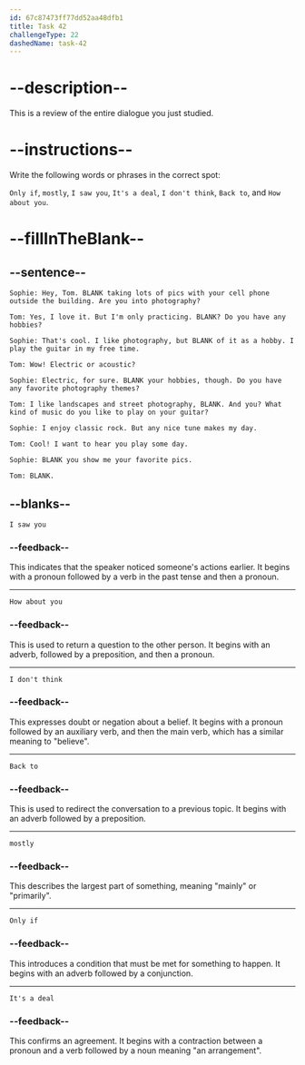 ```yaml
---
id: 67c87473ff77dd52aa48dfb1
title: Task 42
challengeType: 22
dashedName: task-42
---
```


<!-- REVIEW -->

# --description--

This is a review of the entire dialogue you just studied.

# --instructions--

Write the following words or phrases in the correct spot:

`Only if`, `mostly`, `I saw you`, `It's a deal`, `I don't think`, `Back to`, and `How about you`.

# --fillInTheBlank--

## --sentence--

`Sophie: Hey, Tom. BLANK taking lots of pics with your cell phone outside the building. Are you into photography?`

`Tom: Yes, I love it. But I'm only practicing. BLANK? Do you have any hobbies?`

`Sophie: That's cool. I like photography, but BLANK of it as a hobby. I play the guitar in my free time.`

`Tom: Wow! Electric or acoustic?`

`Sophie: Electric, for sure. BLANK your hobbies, though. Do you have any favorite photography themes?`

`Tom: I like landscapes and street photography, BLANK. And you? What kind of music do you like to play on your guitar?`

`Sophie: I enjoy classic rock. But any nice tune makes my day.`

`Tom: Cool! I want to hear you play some day.`

`Sophie: BLANK you show me your favorite pics.`

`Tom: BLANK.`

## --blanks--

`I saw you`

### --feedback--

This indicates that the speaker noticed someone's actions earlier. It begins with a pronoun followed by a verb in the past tense and then a pronoun.

---

`How about you`

### --feedback--

This is used to return a question to the other person. It begins with an adverb, followed by a preposition, and then a pronoun.

---

`I don't think`

### --feedback--

This expresses doubt or negation about a belief. It begins with a pronoun followed by an auxiliary verb, and then the main verb, which has a similar meaning to "believe".

---

`Back to`

### --feedback--

This is used to redirect the conversation to a previous topic. It begins with an adverb followed by a preposition.

---

`mostly`

### --feedback--

This describes the largest part of something, meaning "mainly" or "primarily".

---

`Only if`

### --feedback--

This introduces a condition that must be met for something to happen. It begins with an adverb followed by a conjunction.

---

`It's a deal`

### --feedback--

This confirms an agreement. It begins with a contraction between a pronoun and a verb followed by a noun meaning "an arrangement".
